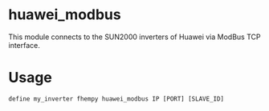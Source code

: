 
# huawei_modbus
This module connects to the SUN2000 inverters of Huawei via ModBus TCP interface.

# Usage
```
define my_inverter fhempy huawei_modbus IP [PORT] [SLAVE_ID]
```
